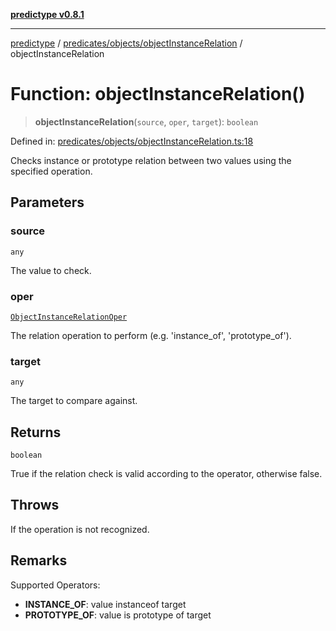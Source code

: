 [**predictype v0.8.1**](../../../../README.md)

***

[predictype](../../../../modules.md) / [predicates/objects/objectInstanceRelation](../README.md) / objectInstanceRelation

# Function: objectInstanceRelation()

> **objectInstanceRelation**(`source`, `oper`, `target`): `boolean`

Defined in: [predicates/objects/objectInstanceRelation.ts:18](https://github.com/maduhaime/predictype/blob/2310adbaccb6fbc00cdab8e345e79bd5b09e40f5/src/predicates/objects/objectInstanceRelation.ts#L18)

Checks instance or prototype relation between two values using the specified operation.

## Parameters

### source

`any`

The value to check.

### oper

[`ObjectInstanceRelationOper`](../../../../objects/enums/type-aliases/ObjectInstanceRelationOper.md)

The relation operation to perform (e.g. 'instance_of', 'prototype_of').

### target

`any`

The target to compare against.

## Returns

`boolean`

True if the relation check is valid according to the operator, otherwise false.

## Throws

If the operation is not recognized.

## Remarks

Supported Operators:
- **INSTANCE_OF**: value instanceof target
- **PROTOTYPE_OF**: value is prototype of target
